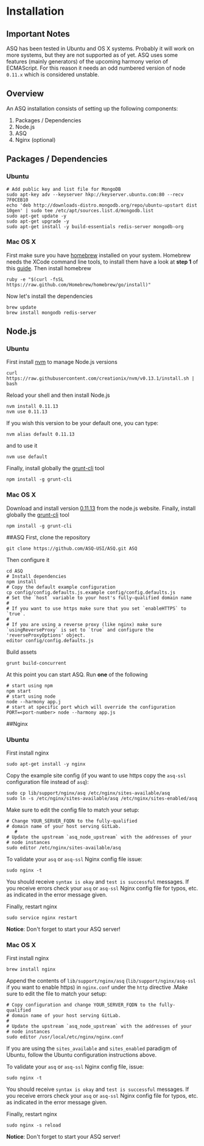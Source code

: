 # Installation

## Important Notes
ASQ has been tested in Ubuntu and OS X systems. Probably it will work on more systems, but they are not supported as of yet.
ASQ uses some features (mainly generators) of the upcoming harmony verion of ECMAScript. For this reason it needs an odd numbered version of node `0.11.x` which is considered unstable.

## Overview
An ASQ installation consists of setting up the following components:

1. Packages / Dependencies
1. Node.js
1. ASQ
1. Nginx (optional)


## Packages / Dependencies
### Ubuntu
    # Add public key and list file for MongoDB
    sudo apt-key adv --keyserver hkp://keyserver.ubuntu.com:80 --recv 7F0CEB10
    echo 'deb http://downloads-distro.mongodb.org/repo/ubuntu-upstart dist 10gen' | sudo tee /etc/apt/sources.list.d/mongodb.list
    sudo apt-get update -y
    sudo apt-get upgrade -y
    sudo apt-get install -y build-essentials redis-server mongodb-org
### Mac OS X
First make sure you have [homebrew](http://brew.sh/) installed on your system. Homebrew needs the XCode command line tools, to install them have a look at __step 1__ of this [guide](http://www.moncefbelyamani.com/how-to-install-xcode-homebrew-git-rvm-ruby-on-mac/). Then install homebrew

    ruby -e "$(curl -fsSL https://raw.github.com/Homebrew/homebrew/go/install)"
Now let's install the dependencies

    brew update
    brew install mongodb redis-server
 

## Node.js
### Ubuntu
First install [nvm](https://github.com/creationix/nvm) to manage Node.js versions

    curl https://raw.githubusercontent.com/creationix/nvm/v0.13.1/install.sh | bash
Reload your shell and then install Node.js

    nvm install 0.11.13
    nvm use 0.11.13
If you wish this version to be your default one, you can type:

    nvm alias default 0.11.13
and to use it

    nvm use default
Finally, install globally the [grunt-cli](http://gruntjs.com/getting-started) tool
    
    npm install -g grunt-cli


### Mac OS X
Download and install version [0.11.13](http://nodejs.org/dist/v0.11.13/node-v0.11.13.pkg) from  the node.js website.
Finally, install globally the [grunt-cli](http://gruntjs.com/getting-started) tool
    
    npm install -g grunt-cli


##ASQ
First, clone the repository

    git clone https://github.com/ASQ-USI/ASQ.git ASQ
Then configure it

    cd ASQ
    # Install dependencies
    npm install
    # Copy the default example configuration
    cp config/config.defaults.js.example config/config.defaults.js
    # Set the `host` variable to your host's fully-qualified domain name
    #
    # If you want to use https make sure that you set `enableHTTPS` to `true`.
    #
    # If you are using a reverse proxy (like nginx) make sure `usingReverseProxy` is set to `true` and configure the 'reverseProxyOptions' object.
    editor config/config.defaults.js
Build assets

    grunt build-concurrent

At this point you can start ASQ. Run __one__ of the following

    # start using npm
    npm start
    # start using node
    node --harmony app.j
    # start at specific port which will override the configuration
    PORT=<port-number> node --harmony app.js

##Nginx
### Ubuntu
First install nginx

    sudo apt-get install -y nginx

Copy the example site config (if you want to use https copy the `asq-ssl` configuration file instead of `asq`):

    sudo cp lib/support/nginx/asq /etc/nginx/sites-available/asq
    sudo ln -s /etc/nginx/sites-available/asq /etc/nginx/sites-enabled/asq

Make sure to edit the config file to match your setup:

    # Change YOUR_SERVER_FQDN to the fully-qualified
    # domain name of your host serving GitLab.
       #
    # Update the upstream `asq_node_upstream` with the addresses of your
    # node instances
    sudo editor /etc/nginx/sites-available/asq
To validate your `asq` or `asq-ssl` Nginx config file issue:

    sudo nginx -t
    
You should receive `syntax is okay` and `test is successful` messages. If you receive errors check your `asq` or `asq-ssl` Nginx config file for typos, etc. as indicated in the error message given.

Finally, restart nginx

    sudo service nginx restart
__Notice__: Don't forget to start your ASQ server!

### Mac OS X
First install nginx

    brew install nginx

Append the contents of `lib/support/nginx/asq` (`lib/support/nginx/asq-ssl` if you want to enable https) in `nginx.conf` under the `http` directive .Make sure to edit the file to match your setup:

    # Copy configuration and change YOUR_SERVER_FQDN to the fully-qualified
    # domain name of your host serving GitLab.
    #
    # Update the upstream `asq_node_upstream` with the addresses of your
    # node instances
    sudo editor /usr/local/etc/nginx/nginx.conf

If you are using the `sites_available` and `sites_enabled` paradigm of Ubuntu, follow the Ubuntu configuration instructions above.

To validate your `asq` or `asq-ssl` Nginx config file, issue:

    sudo nginx -t
    
You should receive `syntax is okay` and `test is successful` messages. If you receive errors check your `asq` or `asq-ssl` Nginx config file for typos, etc. as indicated in the error message given.

Finally, restart nginx

    sudo nginx -s reload
__Notice__: Don't forget to start your ASQ server!



